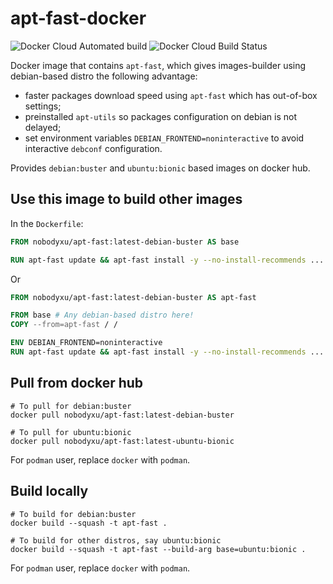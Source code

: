 # apt-fast-docker

![Docker Cloud Automated build](https://img.shields.io/docker/cloud/automated/nobodyxu/apt-fast)
![Docker Cloud Build Status](https://img.shields.io/docker/cloud/build/nobodyxu/apt-fast)

Docker image that contains `apt-fast`, which gives images-builder using debian-based distro the following advantage:

 - faster packages download speed using `apt-fast` which has out-of-box settings;
 - preinstalled `apt-utils` so packages configuration on debian is not delayed;
 - set environment variables `DEBIAN_FRONTEND=noninteractive` to avoid interactive `debconf` configuration.

Provides `debian:buster` and `ubuntu:bionic` based images on docker hub.

## Use this image to build other images

In the `Dockerfile`:

```Dockerfile
FROM nobodyxu/apt-fast:latest-debian-buster AS base

RUN apt-fast update && apt-fast install -y --no-install-recommends ...
```

Or

```Dockerfile
FROM nobodyxu/apt-fast:latest-debian-buster AS apt-fast

FROM base # Any debian-based distro here!
COPY --from=apt-fast / /

ENV DEBIAN_FRONTEND=noninteractive
RUN apt-fast update && apt-fast install -y --no-install-recommends ...
```

## Pull from docker hub

```shell
# To pull for debian:buster
docker pull nobodyxu/apt-fast:latest-debian-buster

# To pull for ubuntu:bionic
docker pull nobodyxu/apt-fast:latest-ubuntu-bionic
```

For `podman` user, replace `docker` with `podman`.

## Build locally

```shell
# To build for debian:buster
docker build --squash -t apt-fast .

# To build for other distros, say ubuntu:bionic
docker build --squash -t apt-fast --build-arg base=ubuntu:bionic .
```

For `podman` user, replace `docker` with `podman`.
